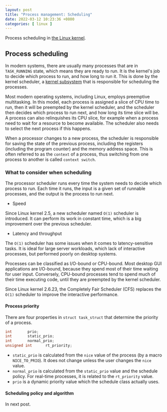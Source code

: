 ```yaml
---
layout: post
title: "Process management: Scheduling"
date: 2022-03-12 10:23:36 +0800
categories: [ linux ]
---
```


Process scheduling in [the Linux kernel][kernel-archives].

<!-- more -->

## Process scheduling

In modern systems, there are usually many processes that are in `TASK_RUNNING` state, which means they are ready to run.
It is the kernel's job to decide which process to run, and how long to run it.
This is done by the kernel scheduler, a [kernel subsystem][linux-kernel-map] that is responsible for scheduling the processes.

Most modern operating systems, including Linux, employs preemptive multitasking.
In this model, each process is assigned a slice of CPU time to run, then it will be preempted by the kernel scheduler,
and the scheduler then decides which process to run next, and how long its time slice will be.
A process can also relinquishes its CPU slice, for example when a process need to wait for a resource to become available.
The scheduler also needs to select the next process if this happens.

When a processor changes to a new process, the scheduler is responsible for saving the state of the previous process,
including the registers (including the program counter) and the memory address space.
This is often referred to as the `context` of a process, thus switching from one process to another is called `context switch`.

### What to consider when scheduling

The processor scheduler runs every time the system needs to decide which process to run.
Each time it runs, the input is a given set of runnable processes, and the output is the process to run next.

* Speed

Since Linux kernel 2.5, a new scheduler named `O(1)` scheduler is introduced.
It can perform its work in constant time, which is a big improvement over the previous scheduler.

* Latency and throughput

The `O(1)` scheduler has some issues when it comes to latency-sensitive tasks.
It is ideal for large server workloads, which lack of interactive processes, but performed poorly on desktop systems.

Processes can be classified as I/O-bound or CPU-bound.
Most desktop GUI applications are I/O-bound, because they spend most of their time waiting for user input.
Conversely, CPU-bound processes tend to spend much of their time executing code, until they are preempted by the kernel scheduler.

Since Linux kernel 2.6.23, the Completely Fair Scheduler (CFS) replaces the `O(1)` scheduler to improve the interactive performance.

#### Process priority

There are four properties in `struct task_struct` that determine the priority of a process.

``` c
int       prio;
int       static_prio;
int       normal_prio;
unsigned int      rt_priority;
```

* `static_prio` is calculated from the `nice` value of the process (by a macro `NICE_TO_PRIO`). It does not change unless the user changes the `nice` value.
* `normal_prio` is calculated from the `static_prio` value and the schedule policy. For real-time processes, it is related to the `rt_priority` value.
* `prio` is a dynamic priority value which the schedule class actually uses.

#### Scheduling policy and algorithm

In next post.


[kernel-archives]:          https://www.kernel.org/
[linux-kernel-map]:         http://www.makelinux.net/kernel_map/LKM.pdf
